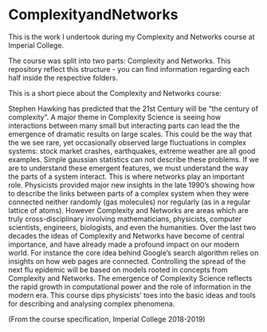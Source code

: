 # ComplexityandNetworks
This is the work I undertook during my Complexity and Networks course at Imperial College.


The course was split into two parts: Complexity and Networks. This repository reflect this structure - you
can find information regarding each half inside the respective folders.

This is a short piece about the Complexity and Networks course:

Stephen Hawking has predicted that the 21st Century will be “the century of complexity”. A major theme
in Complexity Science is seeing how interactions between many small but interacting parts can lead the the
emergence of dramatic results on large scales. This could be the way that the we see rare, yet occasionally
observed large fluctuations in complex systems: stock market crashes, earthquakes, extreme weather are all
good examples. Simple gaussian statistics can not describe these problems.
If we are to understand these emergent features, we must understand the way the parts of a system interact.
This is where networks play an important role. Physicists provided major new insights in the late 1990’s showing
how to describe the links between parts of a complex system when they were connected neither randomly (gas
molecules) nor regularly (as in a regular lattice of atoms).
However Complexity and Networks are areas which are truly cross-disciplinary involving mathematicians,
physicists, computer scientists, engineers, biologists, and even the humanities. Over the last two decades the
ideas of Complexity and Networks have become of central importance, and have already made a profound
impact on our modern world. For instance the core idea behind Google’s search algorithm relies on insights on
how web pages are connected. Controlling the spread of the next flu epidemic will be based on models rooted
in concepts from Complexity and Networks. The emergence of Complexity Science reflects the rapid growth in
computational power and the role of information in the modern era.
This course dips physicists’ toes into the basic ideas and tools for describing and analysing complex phenomena.

(From the course specification, Imperial College 2018-2019)
